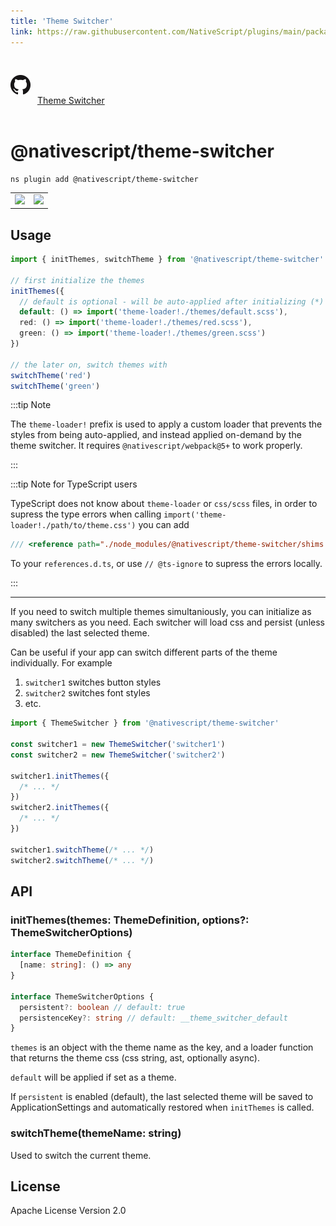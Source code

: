 ```yaml
---
title: 'Theme Switcher'
link: https://raw.githubusercontent.com/NativeScript/plugins/main/packages/theme-switcher/README.md
---
```


<div style="width: 100%; padding: 1.2em 0em">
	<img alt="github logo" src="../assets/images/github/GitHub-Mark-32px.png" style="display: inline; margin: 1em 0.5em 1em 0em">
	<a href="https://github.com/NativeScript/plugins/tree/main/packages/theme-switcher" target="_blank" noopener>Theme Switcher</a>
</div>

# @nativescript/theme-switcher

```cli
ns plugin add @nativescript/theme-switcher
```

<table style="width:auto;">
	<tr>
		<td>
			<image src="https://user-images.githubusercontent.com/879060/138103861-95e5bc19-85e1-44c3-9243-dd5a0cc854f8.gif" 
			height="400"
			style="border-width: 1px; max-height: 500px;"/>
		</td>
		<td>
			<image src="https://user-images.githubusercontent.com/879060/138250899-3b774229-5348-4bbe-8856-3e1f157e6788.gif" 
			height="400"
			style="border-width: 1px; max-height: 500px;"/>
		</td>
	</tr>
</table>

## Usage

```ts
import { initThemes, switchTheme } from '@nativescript/theme-switcher'

// first initialize the themes
initThemes({
  // default is optional - will be auto-applied after initializing (*)
  default: () => import('theme-loader!./themes/default.scss'),
  red: () => import('theme-loader!./themes/red.scss'),
  green: () => import('theme-loader!./themes/green.scss')
})

// the later on, switch themes with
switchTheme('red')
switchTheme('green')
```

:::tip Note

The `theme-loader!` prefix is used to apply a custom loader that prevents the styles from being auto-applied, and instead applied on-demand by the theme switcher. It requires `@nativescript/webpack@5+` to work properly.

:::

:::tip Note for TypeScript users

TypeScript does not know about `theme-loader` or `css/scss` files, in order to supress the type errors when calling `import('theme-loader!./path/to/theme.css')` you can add

```ts
/// <reference path="./node_modules/@nativescript/theme-switcher/shims.d.ts" />
```

To your `references.d.ts`, or use `// @ts-ignore` to supress the errors locally.

:::

---

If you need to switch multiple themes simultaniously, you can initialize as many switchers as you need. Each switcher will load css and persist (unless disabled) the last selected theme.

Can be useful if your app can switch different parts of the theme individually. For example

1. `switcher1` switches button styles
2. `switcher2` switches font styles
3. etc.

```ts
import { ThemeSwitcher } from '@nativescript/theme-switcher'

const switcher1 = new ThemeSwitcher('switcher1')
const switcher2 = new ThemeSwitcher('switcher2')

switcher1.initThemes({
  /* ... */
})
switcher2.initThemes({
  /* ... */
})

switcher1.switchTheme(/* ... */)
switcher2.switchTheme(/* ... */)
```

## API

### initThemes(themes: ThemeDefinition, options?: ThemeSwitcherOptions)

```ts
interface ThemeDefinition {
  [name: string]: () => any
}

interface ThemeSwitcherOptions {
  persistent?: boolean // default: true
  persistenceKey?: string // default: __theme_switcher_default
}
```

`themes` is an object with the theme name as the key, and a loader function that returns the theme css (css string, ast, optionally async).

`default` will be applied if set as a theme.

If `persistent` is enabled (default), the last selected theme will be saved to ApplicationSettings and automatically restored when `initThemes` is called.

### switchTheme(themeName: string)

Used to switch the current theme.

## License

Apache License Version 2.0
